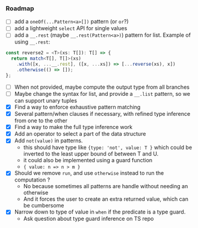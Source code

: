 ### Roadmap

- [ ] add a `oneOf(...Pattern<a>[])` pattern (or `or`?)
- [ ] add a lightweight `select` API for single values
- [ ] add a `__.rest` (maybe `__.rest(Pattern<a>)`) pattern for list. Example of using `__.rest`:

```ts
const reverse2 = <T>(xs: T[]): T[] => {
  return match<T[], T[]>(xs)
    .with([x, ...__.rest], ([x, ...xs]) => [...reverse(xs), x])
    .otherwise(() => []);
};
```

- [ ] When not provided, maybe compute the output type from all branches
- [ ] Maybe change the syntax for list, and provide a `__.list` pattern, so we can support unary tuples
- [x] Find a way to enforce exhaustive pattern matching
- [x] Several pattern/when clauses if necessary, with refined type inference from one to the other
- [x] Find a way to make the full type inference work
- [x] Add an operator to select a part of the data structure
- [x] Add `not(value)` in patterns.
  - this should have type like `{type: 'not', value: T }` which could be inverted to
    the least upper bound of between T and U.
  - it could also be implemented using a guard function
  - `{ value: n => n > m }`
- [x] Should we remove `run`, and use `otherwise` instead to run the computation ?
  - No because sometimes all patterns are handle without needing an otherwise
  - And it forces the user to create an extra returned value, which can be cumbersome
- [x] Narrow down to type of value in `when` if the predicate is a type guard.
  - Ask question about type guard inference on TS repo
